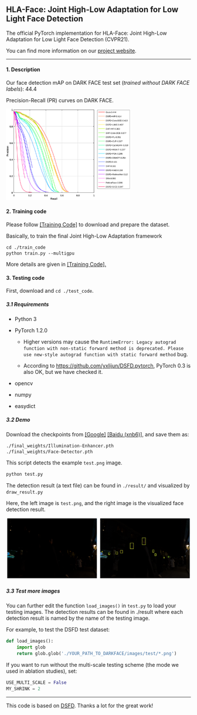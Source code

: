 ## HLA-Face: Joint High-Low Adaptation for Low Light Face Detection

The official PyTorch implementation for HLA-Face: Joint High-Low Adaptation for Low Light Face Detection (CVPR21).

You can find more information on our [project website](https://daooshee.github.io/HLA-Face-Website/).

------



#### 1. Description

Our face detection mAP on DARK FACE test set (*trained without DARK FACE labels*): 44.4

Precision-Recall (PR) curves on DARK FACE.

<img src="./figures/Comparison-Results.png" alt="Comparison-Results" style="zoom: 33%;" /> 



#### 2. Training code

Please follow [[Training Code]](https://github.com/daooshee/HLA-Face-Code/tree/main/train_code) to download and prepare the dataset.

Basically, to train the final Joint High-Low Adaptation framework

```
cd ./train_code
python train.py --multigpu
```

More details are given in [[Training Code].](https://github.com/daooshee/HLA-Face-Code/tree/main/train_code)



#### 3. Testing code

First, download and `cd ./test_code`.



##### 3.1 Requirements

- Python 3

- PyTorch 1.2.0

  - Higher versions may cause the `RuntimeError: Legacy autograd function with non-static forward method is deprecated. Please use new-style autograd function with static forward method` bug.

  - According to https://github.com/yxlijun/DSFD.pytorch, PyTorch 0.3 is also OK, but we have checked it.

- opencv

- numpy

- easydict



##### 3.2 Demo

Download the checkpoints from [[Google]](https://drive.google.com/drive/folders/1OQOqbf3OXhRZvRmIu9Bbg-rjKKLh4lHv?usp=sharing) [[Baidu (xnb6)]](https://pan.baidu.com/s/1kUnhuSUQ9g4d7jpO0doviA), and save them as:

```
./final_weights/Illumination-Enhancer.pth
./final_weights/Face-Detector.pth
```

This script detects the example `test.png` image. 

```bash
python test.py
```

The detection result (a text file) can be found in `./result/` and visualized by `draw_result.py`

Here, the left image is `test.png`, and the right image is the visualized face detection result.

 <img src="./figures/example.png" alt="test"  />



##### 3.3 Test more images

You can further edit the function `load_images()` in `test.py` to load your testing images. The detection results can be found in ./result where each detection result is named by the name of the testing image.

For example, to test the DSFD test dataset:

```python
def load_images():
    import glob
    return glob.glob('./YOUR_PATH_TO_DARKFACE/images/test/*.png')
```

If you want to run without the multi-scale testing scheme (the mode we used in ablation studies), set:

```python
USE_MULTI_SCALE = False
MY_SHRINK = 2
```



------

This code is based on [DSFD](https://github.com/yxlijun/DSFD.pytorch). Thanks a lot for the great work!